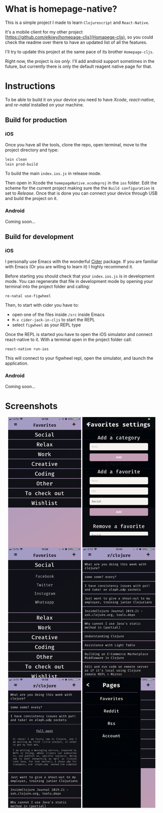 # What is homepage-native?

This is a simple project I made to learn `Clojurescript` and `React-Native`.

It's a mobile client for my other project
[https://github.com/elkiwy/homepage-cljs](Homapege-cljs), so you could check the readme over there to have an updated list of all the features.

I'll try to update this project at the same pace of its brother `Homepage-cljs`.

Right now, the project is _*ios only*_. 
I'll add android support sometimes in the future, but currently there is only the default reagent native page for that.


# Instructions
To be able to build it on your device you need to have *Xcode*, *react-native*, and *re-natal* installed on your machine.

## Build for production
### iOS

Once you have all the tools, clone the repo, open terminal, move to
the project directory and type:

```
lein clean
lein prod-build
```

To build the main `index.ios.js` in release mode.

Then open in Xcode the `homepageNative.xcodeproj` in the `ios` folder.
Edit the scheme for the current project making sure the the `Build configuration` is set to *Release*. 
Once that is done you can connect your device through USB and build the project on it.

### Android
Coming soon...

## Build for development
### iOS
I personally use Emacs with the wonderful [Cider](https://github.com/clojure-emacs/cider) package. If you are familiar with Emacs (Or you are willing to learn it) I highly recommend it.
   

Before starting you should check that your `index.ios.js` is in
development mode. You can regenerate that file in development mode by
opening your terminal into the project folder and calling:

```
re-natal use-figwheel
```

Then, to start with cider you have to:
- open one of the files inside `/src` inside Emacs
- `M-x cider-jack-in-cljs` to start the REPL
- select `figwheel` as your REPL type

Once the REPL is started you have to open the iOS simulator and
connect react-native to it. With a terminal open in the project folder
call:
```
react-native run-ios
```
This will connect to your figwheel repl, open the simulator, and launch the application.

### Android
Coming soon...

# Screenshots

<center>
  <img src="screenshots/favorites.png" align="center" width="240"/>
  <img src="screenshots/favorites_settings.png" align="center" width="240"/>
  <img src="screenshots/favorites_open.png" align="center" width="240"/>
  <img src="screenshots/reddit.png" align="center" width="240"/>
  <img src="screenshots/reddit_post.png" align="center" width="240"/>
  <img src="screenshots/pages.png" align="center" width="240"/>
</center>
	
